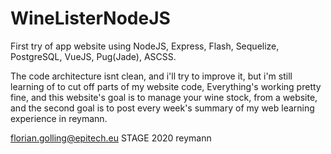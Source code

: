 # WineListerNodeJS

First try of app website using NodeJS, Express, Flash, Sequelize, PostgreSQL, VueJS, Pug(Jade), ASCSS.

The code architecture isnt clean, and i'll try to improve it, but i'm still learning of to cut off parts of my website code,
Everything's working pretty fine, and this website's goal is to manage your wine stock, from a website, and the second goal is to post every week's summary of my
web learning experience in reymann.

florian.golling@epitech.eu STAGE 2020 reymann
